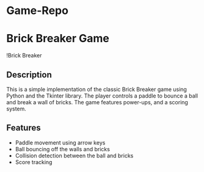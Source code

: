 # Game-Repo
# Brick Breaker Game

!Brick Breaker

## Description
This is a simple implementation of the classic Brick Breaker game using Python and the Tkinter library. The player controls a paddle to bounce a ball and break a wall of bricks. The game features power-ups, and a scoring system.

## Features
- Paddle movement using arrow keys
- Ball bouncing off the walls and bricks
- Collision detection between the ball and bricks
- Score tracking
